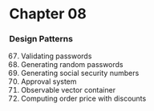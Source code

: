 Chapter 08  
===============

### Design Patterns  

67. Validating passwords  
68. Generating random passwords  
69. Generating social security numbers  
70. Approval system  
71. Observable vector container  
72. Computing order price with discounts  


